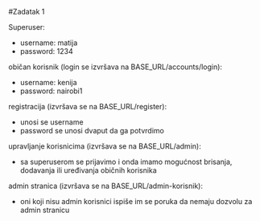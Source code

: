 #Zadatak 1


Superuser:
- username: matija 
- password: 1234


običan korisnik (login se izvršava na BASE_URL/accounts/login):
- username: kenija
- password: nairobi1


registracija (izvršava se na BASE_URL/register):
- unosi se username
- password se unosi dvaput da ga potvrdimo


upravljanje korisnicima (izvršava se na BASE_URL/admin):
- sa superuserom se prijavimo i onda imamo mogućnost brisanja, dodavanja ili uređivanja običnih korisnika


admin stranica (izvršava se na BASE_URL/admin-korisnik):
- oni koji nisu admin korisnici ispiše im se poruka da nemaju dozvolu za admin stranicu

